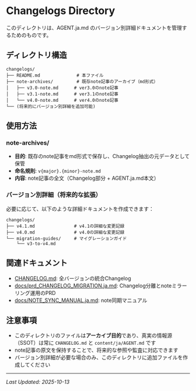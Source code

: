 # Changelogs Directory

このディレクトリは、AGENT.ja.md のバージョン別詳細ドキュメントを管理するためのものです。

## ディレクトリ構造

```
changelogs/
├── README.md              # 本ファイル
├── note-archives/         # 既存note記事のアーカイブ（md形式）
│   ├── v3.0-note.md      # ver3.0のnote記事
│   ├── v3.1-note.md      # ver3.1のnote記事
│   └── v4.0-note.md      # ver4.0のnote記事
└── (将来的にバージョン別詳細を追加可能)
```

## 使用方法

### note-archives/
- **目的**: 既存のnote記事をmd形式で保存し、Changelog抽出の元データとして保管
- **命名規則**: `v{major}.{minor}-note.md`
- **内容**: note記事の全文（Changelog部分 + AGENT.ja.md本文）

### バージョン別詳細（将来的な拡張）
必要に応じて、以下のような詳細ドキュメントを作成できます：

```
changelogs/
├── v4.1.md               # v4.1の詳細な変更記録
├── v4.0.md               # v4.0の詳細な変更記録
└── migration-guides/     # マイグレーションガイド
    └── v3-to-v4.md
```

## 関連ドキュメント

- [CHANGELOG.md](../CHANGELOG.md): 全バージョンの統合Changelog
- [docs/prd_CHANGELOG_MIGRATION.ja.md](../docs/prd_CHANGELOG_MIGRATION.ja.md): Changelog分離とnoteミラーリング運用のPRD
- [docs/NOTE_SYNC_MANUAL.ja.md](../docs/NOTE_SYNC_MANUAL.ja.md): note同期マニュアル

## 注意事項

- このディレクトリのファイルは**アーカイブ目的**であり、真実の情報源（SSOT）は常に `CHANGELOG.md` と `content/ja/AGENT.md` です
- note記事の原文を保持することで、将来的な参照や監査に対応できます
- バージョン別詳細が必要な場合のみ、このディレクトリに追加ファイルを作成してください

---

_Last Updated: 2025-10-13_
